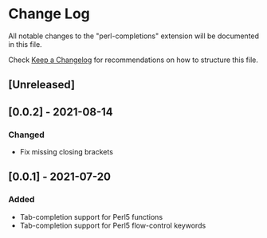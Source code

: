# Change Log

All notable changes to the "perl-completions" extension will be documented in this file.

Check [Keep a Changelog](http://keepachangelog.com/) for recommendations on how to structure this file.

## [Unreleased]

## [0.0.2] - 2021-08-14
### Changed
- Fix missing closing brackets

## [0.0.1] - 2021-07-20
### Added
- Tab-completion support for Perl5 functions
- Tab-completion support for Perl5 flow-control keywords